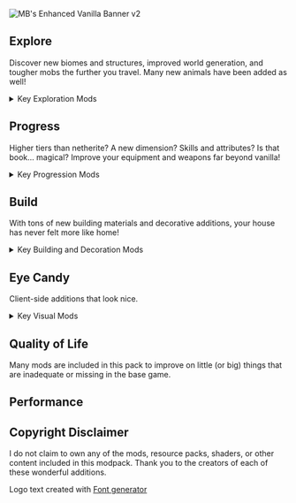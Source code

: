 ![MB's Enhanced Vanilla Banner v2](https://github.com/user-attachments/assets/d6a442d1-7b8d-4d23-8fee-15f325a2328a)

## Explore
Discover new biomes and structures, improved world generation, and tougher mobs the further you travel. Many new animals have been added as well!

<details>
<summary>Key Exploration Mods</summary>  
<br>

<details>
<summary>Biomes/World Generation</summary>

- Oh the Biomes We've Gone
- Geophilic
- Better Nether
- Better End
- Traverse
- Terrestria
- Cinderscapes
- Spelunkery
- Deeper Oceans
- Biomes O' Plenty

</details>

<details>
<summary>Structures</summary>

- Towns and Towers
- ChoiceTheorem's Overhauled Village
- Explorify
- Dungeons and Taverns
- Philips Ruins
- Tidal Towns

</details>

<details>
<summary>Mobs</summary>

- Naturalist
- Wildlife
- Wilder Wild
- RPGDifficulty
- Friends & Foes
- Variants & Ventures

</details>


</details>



## Progress
Higher tiers than netherite? A new dimension? Skills and attributes? Is that book... magical? Improve your equipment and weapons far beyond vanilla!

<details>
<summary>Key Progression Mods</summary>

- Advanced Netherite
- Bag of Holding
- Deeper and Darker
- Expanded Storage
- Netherite Extras
- Pufferfish's Skills
- Pufferfish's Attributes
- Tom's Simple Storage Mod
- TieredZ
- Trinkets
- Origins
- Extra Origins
- Origins: Classes

</details>



## Build
With tons of new building materials and decorative additions, your house has never felt more like home! 

<details>
<summary>Key Building and Decoration Mods</summary>

- Dusty Decorations
- Handcrafted
- Sawmill
- Stoneworks
- Storage Delight
- Supplementaries
- Amendments
- Twigs
- Chalk

</details>



## Eye Candy
Client-side additions that look nice.

<details>
<summary>Key Visual Mods</summary>
<br>

<details>
<summary>Graphics Mods</summary>

- Iris Shaders
- Continuity
- BetterTrims
- AllTheTrims
- Bibliophilia
- Camera Overhaul
- First Person
- Cave Dust
- Fancy Crops
- Falling Leaves
- Particle Rain
- Particular
- Particle Core
- Spawn Animations
- Visuality
- Wakes
- What Are They Up To (Watut)

</details>


<details>
<summary>GUI Mods</summary>

- Better Advancements
- Better Statistics Screen
- Smooth Scrolling Refurbished
- Better Mount HUD
- Chat Heads
- Continue Button
- Durability Tooltip
- Jade
- Low On Fire
- Mod Menu
- Pick Up Notifier
- Easy Shulker Boxes

</details>



</details>



## Quality of Life
Many mods are included in this pack to improve on little (or big) things that are inadequate or missing in the base game.


## Performance



## Copyright Disclaimer
I do not claim to own any of the mods, resource packs, shaders, or other content included in this modpack. Thank you to the creators of each of these wonderful additions.

Logo text created with <a href="https://www.textstudio.com/">Font generator</a>
